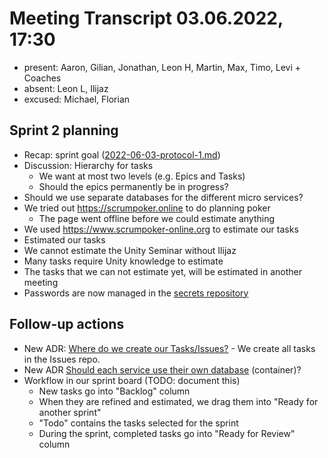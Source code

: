 # Meeting Transcript 03.06.2022, 17:30

- present: Aaron, Gilian, Jonathan, Leon H, Martin, Max, Timo, Levi + Coaches
- absent: Leon L, Ilijaz
- excused: Michael, Florian

## Sprint 2 planning

- Recap: sprint goal ([2022-06-03-protocol-1.md](./2022-06-03-protocol-1.md))
- Discussion: Hierarchy for tasks
  - We want at most two levels (e.g. Epics and Tasks)
  - Should the epics permanently be in progress?
- Should we use separate databases for the different micro services?
- We tried out <https://scrumpoker.online> to do planning poker
  - The page went offline before we could estimate anything
- We used <https://www.scrumpoker-online.org> to estimate our tasks
- Estimated our tasks
- We cannot estimate the Unity Seminar without Ilijaz
- Many tasks require Unity knowledge to estimate
- The tasks that we can not estimate yet, will be estimated in another meeting
- Passwords are now managed in the [secrets repository](https://github.com/Gamify-IT/secrets)

## Follow-up actions

- New ADR: [Where do we create our Tasks/Issues?](../../adr/issues-repository.md) - We create all tasks in the Issues repo.
- New ADR [Should each service use their own database](../../adr/databases.md) (container)?
- Workflow in our sprint board (TODO: document this)
  - New tasks go into "Backlog" column
  - When they are refined and estimated, we drag them into "Ready for another sprint"
  - "Todo" contains the tasks selected for the sprint
  - During the sprint, completed tasks go into "Ready for Review" column
